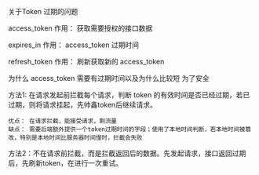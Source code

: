 关于Token 过期的问题

access_token
	作用： 获取需要授权的接口数据

expires_in
	作用： access_token 过期时间

refresh_token
	作用： 刷新获取新的 access_token

为什么 access_token 需要有过期时间以及为什么比较短 为了安全

方法1: 在请求发起前拦截每个请求，判断 token 的有效时间是否已经过期，若已过期，则将请求挂起，先帅鑫token后继续请求。
 
	优点： 在请求拦截，能接受请求，剩流量
	缺点： 需要后端额外提供一个token过期时间的字段；使用了本地时间判断，若本地时间被篡改，特别是本地时间比服务器时间慢时，拦截会失败

方法2：不在请求前拦截，而是拦截返回后的数据。先发起请求，接口返回过期后，先刷新token，在进行一次重试。